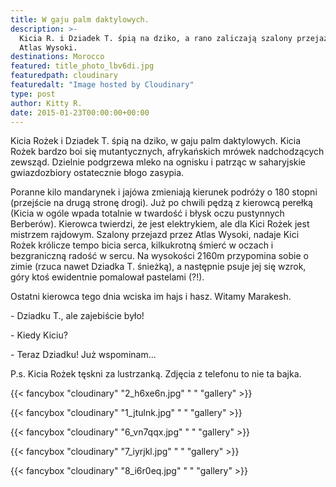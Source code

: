 ```yaml
---
title: W gaju palm daktylowych.
description: >-
  Kicia R. i Dziadek T. śpią na dziko, a rano zaliczają szalony przejazd przez
  Atlas Wysoki. 
destinations: Morocco
featured: title_photo_lbv6di.jpg
featuredpath: cloudinary
featuredalt: "Image hosted by Cloudinary"
type: post
author: Kitty R.
date: 2015-01-23T00:00:00+00:00
---
```

Kicia Rożek i Dziadek T. śpią na dziko, w gaju palm daktylowych. Kicia Rożek bardzo boi się mutantycznych, afrykańskich mrówek nadchodzących zewsząd. Dzielnie podgrzewa mleko na ognisku i patrząc w saharyjskie gwiazdozbiory ostatecznie błogo zasypia. 

Poranne kilo mandarynek i jajówa zmieniają kierunek podróży o 180 stopni (przejście na drugą stronę drogi). Już po chwili pędzą z kierowcą perełką (Kicia w ogóle wpada totalnie w twardość i błysk oczu pustynnych Berberów). Kierowca twierdzi, że jest elektrykiem, ale dla Kici Rożek jest mistrzem rajdowym. Szalony przejazd przez Atlas Wysoki, nadaje Kici Rożek królicze tempo bicia serca, kilkukrotną śmierć w oczach i bezgraniczną radość w sercu. Na wysokości 2160m przypomina sobie o zimie (rzuca nawet Dziadka T. śnieżką), a następnie psuje jej się wzrok, góry ktoś ewidentnie pomalował pastelami (?!). 

Ostatni kierowca tego dnia wciska im hajs i hasz. Witamy Marakesh.


\- Dziadku T., ale zajebiście było!

\- Kiedy Kiciu?

\- Teraz Dziadku! Już wspominam...



P.s. Kicia Rożek tęskni za lustrzanką. Zdjęcia z telefonu to nie ta bajka.

{{< fancybox "cloudinary" "2_h6xe6n.jpg" " " "gallery" >}}

{{< fancybox "cloudinary" "1_jtulnk.jpg" " " "gallery" >}}

{{< fancybox "cloudinary" "6_vn7qqx.jpg" " " "gallery" >}}

{{< fancybox "cloudinary" "7_iyrjkl.jpg" " " "gallery" >}}

{{< fancybox "cloudinary" "8_i6r0eq.jpg" " " "gallery" >}}
